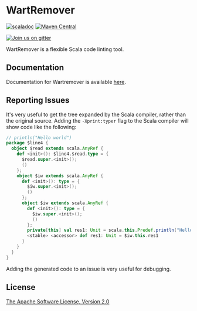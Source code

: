 # WartRemover

[![scaladoc](https://javadoc-badge.appspot.com/org.wartremover/wartremover_2.13.svg?label=scaladoc)](https://javadoc-badge.appspot.com/org.wartremover/wartremover_2.13/org/wartremover/index.html?javadocio=true)
[![Maven Central](https://img.shields.io/maven-central/v/org.wartremover/wartremover_2.13?label=Maven%20Central&color=%236DBE42)](https://search.maven.org/search?q=g:%22org.wartremover%22%20AND%20a:%22wartremover_2.13%22)

[![Join us on gitter](http://badges.gitter.im/wartremover/Lobby.png)](https://gitter.im/wartremover/Lobby)

WartRemover is a flexible Scala code linting tool.

## Documentation

Documentation for Wartremover is available [here](http://www.wartremover.org).

## Reporting Issues

It's very useful to get the tree expanded by the Scala compiler,
rather than the original source. Adding the `-Xprint:typer` flag to
the Scala compiler will show code like the following:

```scala
// println("Hello world")
package $line4 {
  object $read extends scala.AnyRef {
    def <init>(): $line4.$read.type = {
      $read.super.<init>();
      ()
    };
    object $iw extends scala.AnyRef {
      def <init>(): type = {
        $iw.super.<init>();
        ()
      };
      object $iw extends scala.AnyRef {
        def <init>(): type = {
          $iw.super.<init>();
          ()
        };
        private[this] val res1: Unit = scala.this.Predef.println("Hello world");
        <stable> <accessor> def res1: Unit = $iw.this.res1
      }
    }
  }
}
```

Adding the generated code to an issue is very useful for debugging.

## License

[The Apache Software License, Version 2.0](http://www.apache.org/licenses/LICENSE-2.0.txt)

